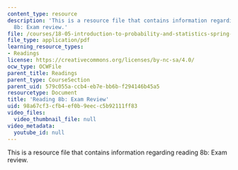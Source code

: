 ```yaml
---
content_type: resource
description: 'This is a resource file that contains information regarding reading
  8b: Exam review.'
file: /courses/18-05-introduction-to-probability-and-statistics-spring-2014/98a67cf3cfb4ef0b9eecc5b92111ff83_MIT18_05S14_Reading8b.pdf
file_type: application/pdf
learning_resource_types:
- Readings
license: https://creativecommons.org/licenses/by-nc-sa/4.0/
ocw_type: OCWFile
parent_title: Readings
parent_type: CourseSection
parent_uid: 579c055a-ccb4-eb7e-bb6b-f294146b45a5
resourcetype: Document
title: 'Reading 8b: Exam Review'
uid: 98a67cf3-cfb4-ef0b-9eec-c5b92111ff83
video_files:
  video_thumbnail_file: null
video_metadata:
  youtube_id: null
---
```

This is a resource file that contains information regarding reading 8b: Exam review.